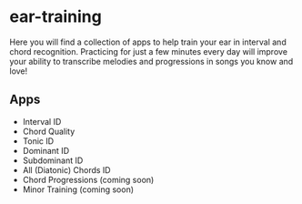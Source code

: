 # ear-training
Here you will find a collection of apps to help train your ear in interval and chord recognition. Practicing for just a few minutes every day will improve your ability to transcribe melodies and progressions in songs you know and love!

## Apps
- Interval ID
- Chord Quality
- Tonic ID
- Dominant ID
- Subdominant ID
- All (Diatonic) Chords ID
- Chord Progressions (coming soon)
- Minor Training (coming soon)